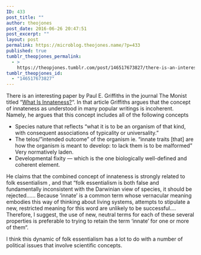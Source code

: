 ```yaml
---
ID: 433
post_title: ""
author: theojones
post_date: 2016-06-26 20:47:51
post_excerpt: ""
layout: post
permalink: https://microblog.theojones.name/?p=433
published: true
tumblr_theopjones_permalink:
  - >
    https://theopjones.tumblr.com/post/146517673827/there-is-an-interesting-paper-by-paul-e-griffiths
tumblr_theopjones_id:
  - "146517673827"
---
```

<p>There is an interesting paper by Paul E. Griffiths in the journal The Monist titled “<a href="http://www.jstor.org/stable/27903758">What Is Innateness?</a>“. In that article Griffiths argues that the concept of innateness as understood in many popular writings is incoherent. Namely, he argues that this concept includes all of the following concepts</p><ul><li>Species nature that reflects “what it is to be an organism of that kind, with consequent associations of typicality or universality.”</li><li>The telos/”intended outcome” of the organism ie. “innate traits [that] are how the organism is meant to develop: to lack them is to be malformed” Very normatively laden.</li><li>Developmental fixity — which is the one biologically well-defined and coherent element.</li></ul><p>He claims that the combined concept of innateness is strongly related to folk essentialism , and that “folk essentialism is both false and fundamentally inconsistent with the Darwinian view of species, it should be rejected…… Because ‘innate’ is a common term whose vernacular meaning embodies this way of thinking about living systems, attempts to stipulate a new, restricted meaning for this word are unlikely to be successful…. Therefore, I suggest, the use of new, neutral terms for each of these several properties is preferable to trying to retain the term ‘innate’ for one or more of them“.</p><p>I think this dynamic of folk essentialism has a lot to do with a number of political issues that involve scientific concepts.</p>